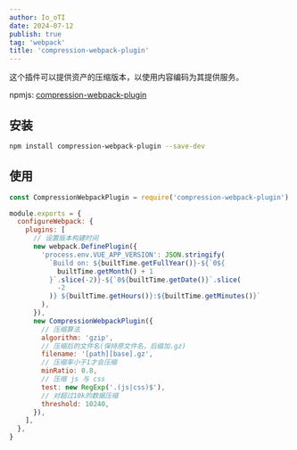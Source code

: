 ```yaml
---
author: Io_oTI
date: 2024-07-12
publish: true
tag: 'webpack'
title: 'compression-webpack-plugin'
---
```



这个插件可以提供资产的压缩版本，以使用内容编码为其提供服务。

npmjs: [compression-webpack-plugin](https://www.npmjs.com/package/compression-webpack-plugin)

## 安装

```bash
npm install compression-webpack-plugin --save-dev
```

## 使用

```javascript
const CompressionWebpackPlugin = require('compression-webpack-plugin')

module.exports = {
  configureWebpack: {
    plugins: [
      // 设置版本构建时间
      new webpack.DefinePlugin({
        'process.env.VUE_APP_VERSION': JSON.stringify(
          `Build on: ${builtTime.getFullYear()}-${`0${
            builtTime.getMonth() + 1
          }`.slice(-2)}-${`0${builtTime.getDate()}`.slice(
            -2
          )} ${builtTime.getHours()}:${builtTime.getMinutes()}`
        ),
      }),
      new CompressionWebpackPlugin({
        // 压缩算法
        algorithm: 'gzip',
        // 压缩后的文件名(保持原文件名，后缀加.gz)
        filename: '[path][base].gz',
        // 压缩率小于1才会压缩
        minRatio: 0.8,
        // 压缩 js 与 css
        test: new RegExp('.(js|css)$'),
        // 对超过10k的数据压缩
        threshold: 10240,
      }),
    ],
  },
}
```
